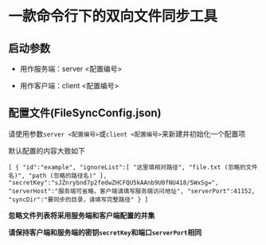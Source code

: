 # 一款命令行下的双向文件同步工具

## 启动参数

- 用作服务端：server <配置编号>

- 用作客户端：client <配置编号>

## 配置文件(FileSyncConfig.json)

请使用参数`server <配置编号>`或`client <配置编号>`来新建并初始化一个配置项

默认配置的内容大致如下

`[
	{
		"id":"example",
		"ignoreList":[
			"这里填相对路径",
			"file.txt (忽略的文件名)",
			"path (忽略的路径名)"
		],
		"secretKey":"sJZnrybnd7p2fedwZHCFQU5kAAnb9U0fNU418/5WxSg=",
		"serverHost":"服务端可省略，客户端请填写服务端访问地址",
		"serverPort":41152,
		"syncDir":"要同步的目录，请填写完整路径"
	}
]`

**忽略文件列表将采用服务端和客户端配置的并集**

**请保持客户端和服务端的密钥`secretKey`和端口`serverPort`相同**